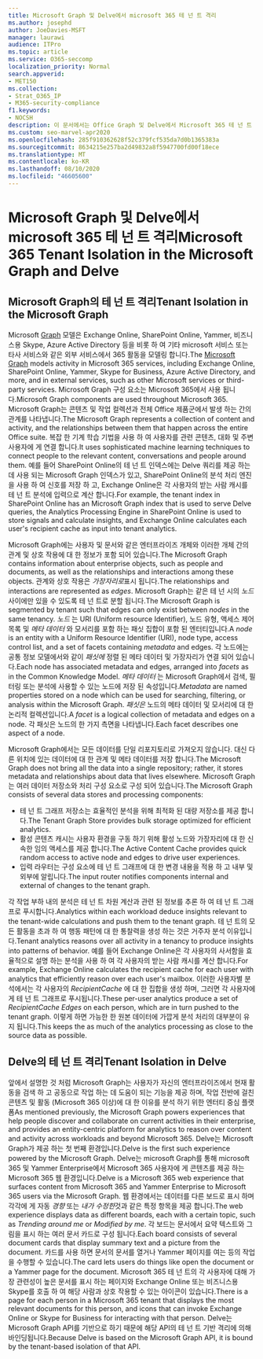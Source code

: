 ```yaml
---
title: Microsoft Graph 및 Delve에서 microsoft 365 테 넌 트 격리
ms.author: josephd
author: JoeDavies-MSFT
manager: laurawi
audience: ITPro
ms.topic: article
ms.service: O365-seccomp
localization_priority: Normal
search.appverid:
- MET150
ms.collection:
- Strat_O365_IP
- M365-security-compliance
f1.keywords:
- NOCSH
description: 이 문서에서는 Office Graph 및 Delve에서 Microsoft 365 테 넌 트 격리가 작동 하는 방식에 대 한 설명을 찾습니다.
ms.custom: seo-marvel-apr2020
ms.openlocfilehash: 285f910362628f52c379fcf535da7d0b1365383a
ms.sourcegitcommit: 8634215e257ba2d49832a8f5947700fd00f18ece
ms.translationtype: MT
ms.contentlocale: ko-KR
ms.lasthandoff: 08/10/2020
ms.locfileid: "46605600"
---
```

# <a name="microsoft-365-tenant-isolation-in-the-microsoft-graph-and-delve"></a><span data-ttu-id="89443-103">Microsoft Graph 및 Delve에서 microsoft 365 테 넌 트 격리</span><span class="sxs-lookup"><span data-stu-id="89443-103">Microsoft 365 Tenant Isolation in the Microsoft Graph and Delve</span></span>

## <a name="tenant-isolation-in-the-microsoft-graph"></a><span data-ttu-id="89443-104">Microsoft Graph의 테 넌 트 격리</span><span class="sxs-lookup"><span data-stu-id="89443-104">Tenant Isolation in the Microsoft Graph</span></span>

<span data-ttu-id="89443-105">Microsoft [Graph](https://developer.microsoft.com/graph) 모델은 Exchange Online, SharePoint Online, Yammer, 비즈니스용 Skype, Azure Active Directory 등을 비롯 하 여 기타 microsoft 서비스 또는 타사 서비스와 같은 외부 서비스에서 365 활동을 모델링 합니다.</span><span class="sxs-lookup"><span data-stu-id="89443-105">The [Microsoft Graph](https://developer.microsoft.com/graph) models activity in Microsoft 365 services, including Exchange Online, SharePoint Online, Yammer, Skype for Business, Azure Active Directory, and more, and in external services, such as other Microsoft services or third-party services.</span></span> <span data-ttu-id="89443-106">Microsoft Graph 구성 요소는 Microsoft 365에서 사용 됩니다.</span><span class="sxs-lookup"><span data-stu-id="89443-106">Microsoft Graph components are used throughout Microsoft 365.</span></span> <span data-ttu-id="89443-107">Microsoft Graph는 콘텐츠 및 작업 컬렉션과 전체 Office 제품군에서 발생 하는 간의 관계를 나타냅니다.</span><span class="sxs-lookup"><span data-stu-id="89443-107">The Microsoft Graph represents a collection of content and activity, and the relationships between them that happen across the entire Office suite.</span></span> <span data-ttu-id="89443-108">복잡 한 기계 학습 기법을 사용 하 여 사용자를 관련 콘텐츠, 대화 및 주변 사용자에 게 연결 합니다.</span><span class="sxs-lookup"><span data-stu-id="89443-108">It uses sophisticated machine learning techniques to connect people to the relevant content, conversations and people around them.</span></span> <span data-ttu-id="89443-109">예를 들어 SharePoint Online의 테 넌 트 인덱스에는 Delve 쿼리를 제공 하는 데 사용 되는 Microsoft Graph 인덱스가 있고, SharePoint Online의 분석 처리 엔진을 사용 하 여 신호를 저장 하 고, Exchange Online은 각 사용자의 받는 사람 캐시를 테 넌 트 분석에 입력으로 계산 합니다.</span><span class="sxs-lookup"><span data-stu-id="89443-109">For example, the tenant index in SharePoint Online has an Microsoft Graph index that is used to serve Delve queries, the Analytics Processing Engine in SharePoint Online is used to store signals and calculate insights, and Exchange Online calculates each user's recipient cache as input into tenant analytics.</span></span>

<span data-ttu-id="89443-110">Microsoft Graph에는 사용자 및 문서와 같은 엔터프라이즈 개체와 이러한 개체 간의 관계 및 상호 작용에 대 한 정보가 포함 되어 있습니다.</span><span class="sxs-lookup"><span data-stu-id="89443-110">The Microsoft Graph contains information about enterprise objects, such as people and documents, as well as the relationships and interactions among these objects.</span></span> <span data-ttu-id="89443-111">관계와 상호 작용은 *가장자리로*표시 됩니다.</span><span class="sxs-lookup"><span data-stu-id="89443-111">The relationships and interactions are represented as *edges*.</span></span> <span data-ttu-id="89443-112">Microsoft Graph는 같은 테 넌 시의 *노드* 사이에만 있을 수 있도록 테 넌 트로 분할 됩니다.</span><span class="sxs-lookup"><span data-stu-id="89443-112">The Microsoft Graph is segmented by tenant such that edges can only exist between *nodes* in the same tenancy.</span></span> <span data-ttu-id="89443-113">*노드* 는 URI (Uniform resource Identifier), 노드 유형, 액세스 제어 목록 및 *메타 데이터* 와 모서리를 포함 하는 패싯 집합이 포함 된 엔터티입니다.</span><span class="sxs-lookup"><span data-stu-id="89443-113">A *node* is an entity with a Uniform Resource Identifier (URI), node type, access control list, and a set of facets containing *metadata* and edges.</span></span> <span data-ttu-id="89443-114">각 노드에는 공통 정보 모델에서와 같이 *패싯에* 정렬 된 메타 데이터 및 가장자리가 연결 되어 있습니다.</span><span class="sxs-lookup"><span data-stu-id="89443-114">Each node has associated metadata and edges, arranged into *facets* as in the Common Knowledge Model.</span></span> <span data-ttu-id="89443-115">*메타 데이터* 는 Microsoft Graph에서 검색, 필터링 또는 분석에 사용할 수 있는 노드에 저장 된 속성입니다.</span><span class="sxs-lookup"><span data-stu-id="89443-115">*Metadata* are named properties stored on a node which can be used for searching, filtering, or analysis within the Microsoft Graph.</span></span> <span data-ttu-id="89443-116">*패싯은* 노드의 메타 데이터 및 모서리에 대 한 논리적 컬렉션입니다.</span><span class="sxs-lookup"><span data-stu-id="89443-116">A *facet* is a logical collection of metadata and edges on a node.</span></span> <span data-ttu-id="89443-117">각 패싯은 노드의 한 가지 측면을 나타냅니다.</span><span class="sxs-lookup"><span data-stu-id="89443-117">Each facet describes one aspect of a node.</span></span> 

<span data-ttu-id="89443-118">Microsoft Graph에서는 모든 데이터를 단일 리포지토리로 가져오지 않습니다. 대신 다른 위치에 있는 데이터에 대 한 관계 및 메타 데이터를 저장 합니다.</span><span class="sxs-lookup"><span data-stu-id="89443-118">The Microsoft Graph does not bring all the data into a single repository; rather, it stores metadata and relationships about data that lives elsewhere.</span></span> <span data-ttu-id="89443-119">Microsoft Graph는 여러 데이터 저장소와 처리 구성 요소로 구성 되어 있습니다.</span><span class="sxs-lookup"><span data-stu-id="89443-119">The Microsoft Graph consists of several data stores and processing components:</span></span>

- <span data-ttu-id="89443-120">테 넌 트 그래프 저장소는 효율적인 분석을 위해 최적화 된 대량 저장소를 제공 합니다.</span><span class="sxs-lookup"><span data-stu-id="89443-120">The Tenant Graph Store provides bulk storage optimized for efficient analytics.</span></span>
- <span data-ttu-id="89443-121">활성 콘텐츠 캐시는 사용자 환경을 구동 하기 위해 활성 노드와 가장자리에 대 한 신속한 임의 액세스를 제공 합니다.</span><span class="sxs-lookup"><span data-stu-id="89443-121">The Active Content Cache provides quick random access to active node and edges to drive user experiences.</span></span>
- <span data-ttu-id="89443-122">입력 라우터는 구성 요소에 테 넌 트 그래프에 대 한 변경 내용을 적용 하 고 내부 및 외부에 알립니다.</span><span class="sxs-lookup"><span data-stu-id="89443-122">The input router notifies components internal and external of changes to the tenant graph.</span></span>

<span data-ttu-id="89443-123">각 작업 부하 내의 분석은 테 넌 트 차원 계산과 관련 된 정보를 추론 하 여 테 넌 트 그래프로 푸시합니다.</span><span class="sxs-lookup"><span data-stu-id="89443-123">Analytics within each workload deduce insights relevant to the tenant-wide calculations and push them to the tenant graph.</span></span> <span data-ttu-id="89443-124">테 넌 트의 모든 활동을 초과 하 여 행동 패턴에 대 한 통찰력을 생성 하는 것은 거주자 분석 이유입니다.</span><span class="sxs-lookup"><span data-stu-id="89443-124">Tenant analytics reasons over all activity in a tenancy to produce insights into patterns of behavior.</span></span> <span data-ttu-id="89443-125">예를 들어 Exchange Online은 각 사용자의 사서함을 효율적으로 설명 하는 분석을 사용 하 여 각 사용자의 받는 사람 캐시를 계산 합니다.</span><span class="sxs-lookup"><span data-stu-id="89443-125">For example, Exchange Online calculates the recipient cache for each user with analytics that efficiently reason over each user's mailbox.</span></span> <span data-ttu-id="89443-126">이러한 사용자별 분석에서는 각 사용자의 *RecipientCache* 에 대 한 집합을 생성 하며, 그러면 각 사용자에 게 테 넌 트 그래프로 푸시됩니다.</span><span class="sxs-lookup"><span data-stu-id="89443-126">These per-user analytics produce a set of *RecipientCache Edges* on each person, which are in turn pushed to the tenant graph.</span></span> <span data-ttu-id="89443-127">이렇게 하면 가능한 한 원본 데이터에 가깝게 분석 처리의 대부분이 유지 됩니다.</span><span class="sxs-lookup"><span data-stu-id="89443-127">This keeps the as much of the analytics processing as close to the source data as possible.</span></span>

## <a name="tenant-isolation-in-delve"></a><span data-ttu-id="89443-128">Delve의 테 넌 트 격리</span><span class="sxs-lookup"><span data-stu-id="89443-128">Tenant Isolation in Delve</span></span>

<span data-ttu-id="89443-129">앞에서 설명한 것 처럼 Microsoft Graph는 사용자가 자신의 엔터프라이즈에서 현재 활동을 검색 하 고 공동으로 작업 하는 데 도움이 되는 기능을 제공 하며, 작업 전반에 걸친 콘텐츠 및 활동 (Microsoft 365 이상)에 대 한 이유를 분석 하기 위한 엔터티 중심 플랫폼</span><span class="sxs-lookup"><span data-stu-id="89443-129">As mentioned previously, the Microsoft Graph powers experiences that help people discover and collaborate on current activities in their enterprise, and provides an entity-centric platform for analytics to reason over content and activity across workloads and beyond Microsoft 365.</span></span> <span data-ttu-id="89443-130">Delve는 Microsoft Graph가 제공 하는 첫 번째 환경입니다.</span><span class="sxs-lookup"><span data-stu-id="89443-130">Delve is the first such experience powered by the Microsoft Graph.</span></span>
<span data-ttu-id="89443-131">Delve는 microsoft Graph를 통해 microsoft 365 및 Yammer Enterprise에서 Microsoft 365 사용자에 게 콘텐츠를 제공 하는 Microsoft 365 웹 환경입니다.</span><span class="sxs-lookup"><span data-stu-id="89443-131">Delve is a Microsoft 365 web experience that surfaces content from Microsoft 365 and Yammer Enterprise to Microsoft 365 users via the Microsoft Graph.</span></span> <span data-ttu-id="89443-132">웹 환경에서는 데이터를 다른 보드로 표시 하며 각각에 게 자동 *경향* 또는 *내가 수정한*것과 같은 특정 항목을 제공 합니다.</span><span class="sxs-lookup"><span data-stu-id="89443-132">The web experience displays data as different boards, each with a certain topic, such as *Trending around me* or *Modified by me*.</span></span> <span data-ttu-id="89443-133">각 보드는 문서에서 요약 텍스트와 그림을 표시 하는 여러 문서 카드로 구성 됩니다.</span><span class="sxs-lookup"><span data-stu-id="89443-133">Each board consists of several document cards that display summary text and a picture from the document.</span></span> <span data-ttu-id="89443-134">카드를 사용 하면 문서의 문서를 열거나 Yammer 페이지를 여는 등의 작업을 수행할 수 있습니다.</span><span class="sxs-lookup"><span data-stu-id="89443-134">The card lets users do things like open the document or a Yammer page for the document.</span></span> <span data-ttu-id="89443-135">Microsoft 365 테 넌 트의 각 사용자에 대해 가장 관련성이 높은 문서를 표시 하는 페이지와 Exchange Online 또는 비즈니스용 Skype를 호출 하 여 해당 사람과 상호 작용할 수 있는 아이콘이 있습니다.</span><span class="sxs-lookup"><span data-stu-id="89443-135">There is a page for each person in a Microsoft 365 tenant that displays the most relevant documents for this person, and icons that can invoke Exchange Online or Skype for Business for interacting with that person.</span></span> <span data-ttu-id="89443-136">Delve는 Microsoft Graph API를 기반으로 하기 때문에 해당 API의 테 넌 트 기반 격리에 의해 바인딩됩니다.</span><span class="sxs-lookup"><span data-stu-id="89443-136">Because Delve is based on the Microsoft Graph API, it is bound by the tenant-based isolation of that API.</span></span>